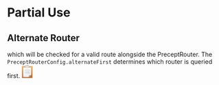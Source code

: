 # Partial Use

## Alternate Router

 which will be checked for a valid route alongside the PreceptRouter.  The `PreceptRouterConfig.alternateFirst` determines which router is queried first. [![task](../images/task.png)](https://gitlab.com/precept1/precept_client/-/issues/80) 

